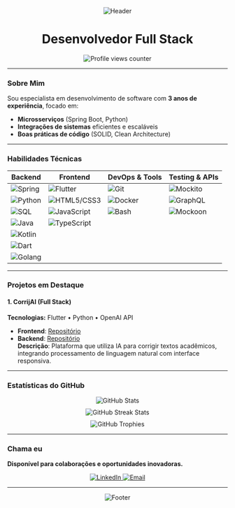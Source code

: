 <div align="center">
  <img src="https://capsule-render.vercel.app/api?type=waving&color=0:1D2671,100:C33764&height=200&section=header&text=Gustavo%20Coutinho&fontSize=50&fontColor=FFFFFF&fontAlignY=35&animation=fadeIn" alt="Header"/>
</div>

<h1 align="center"> Desenvolvedor Full Stack </h1>

<div align="center">
  <img src="https://komarev.com/ghpvc/?username=Gustavo-Souza-Coutinho&label=PROFILE+VIEWS&color=F7B801&style=for-the-badge" alt="Profile views counter"/>
</div>

---

###  Sobre Mim  
Sou especialista em desenvolvimento de software com **3 anos de experiência**, focado em:  
- **Microsserviços** (Spring Boot, Python)  
- **Integrações de sistemas** eficientes e escaláveis  
- **Boas práticas de código** (SOLID, Clean Architecture)  

---

### Habilidades Técnicas  

<div align="center">

| **Backend** | **Frontend** | **DevOps & Tools** | **Testing & APIs** |
|-------------|--------------|---------------------|---------------------|
| ![Spring](https://img.shields.io/badge/Spring-6DB33F?style=flat&logo=spring&logoColor=white) | ![Flutter](https://img.shields.io/badge/Flutter-02569B?style=flat&logo=flutter&logoColor=white) | ![Git](https://img.shields.io/badge/Git-F05032?style=flat&logo=git&logoColor=white) | ![Mockito](https://img.shields.io/badge/Mockito-FFCA28?style=flat&logo=java&logoColor=white) |
| ![Python](https://img.shields.io/badge/Python-3776AB?style=flat&logo=python&logoColor=white) | ![HTML5/CSS3](https://img.shields.io/badge/HTML5%2FCSS3-E34F26?style=flat&logo=html5&logoColor=white) | ![Docker](https://img.shields.io/badge/Docker-2496ED?style=flat&logo=docker&logoColor=white) | ![GraphQL](https://img.shields.io/badge/GraphQL-E10098?style=flat&logo=graphql&logoColor=white) |
| ![SQL](https://img.shields.io/badge/SQL-4479A1?style=flat&logo=postgresql&logoColor=white) | ![JavaScript](https://img.shields.io/badge/JavaScript-F7DF1E?style=flat&logo=javascript&logoColor=black) | ![Bash](https://img.shields.io/badge/Shell_Script-4EAA25?style=flat&logo=gnu-bash&logoColor=white) | ![Mockoon](https://img.shields.io/badge/Mockoon-FF5722?style=flat&logo=mockoon&logoColor=white) |
| ![Java](https://img.shields.io/badge/Java-007396?style=flat&logo=java&logoColor=white) | ![TypeScript](https://img.shields.io/badge/TypeScript-3178C6?style=flat&logo=typescript&logoColor=white) | | |
| ![Kotlin](https://img.shields.io/badge/Kotlin-0095D5?style=flat&logo=kotlin&logoColor=white) | | | |
| ![Dart](https://img.shields.io/badge/Dart-0175C2?style=flat&logo=dart&logoColor=white) | | | |
| ![Golang](https://img.shields.io/badge/Go-00ADD8?style=flat&logo=go&logoColor=white) | | | |

</div>

---

###  Projetos em Destaque  

#### 1. **CorrijAI** (Full Stack)  
**Tecnologias:** Flutter • Python • OpenAI API  
- **Frontend**: [Repositório](https://github.com/Gustavo-Souza-Coutinho/CorrijAI-frontend)  
- **Backend**: [Repositório](https://github.com/Gustavo-Souza-Coutinho/CorrijAI-backend)  
**Descrição**: Plataforma que utiliza IA para corrigir textos acadêmicos, integrando processamento de linguagem natural com interface responsiva.  

---

###  Estatísticas do GitHub  

<div align="center">
  <img src="https://github-readme-stats.vercel.app/api?username=Gustavo-Souza-Coutinho&show_icons=true&theme=radical&hide_title=true" alt="GitHub Stats" style="margin-bottom: 10px;"/>
  <br/>
  <img src="https://github-readme-streak-stats.herokuapp.com/?user=Gustavo-Souza-Coutinho&theme=radical" alt="GitHub Streak Stats" style="margin-bottom: 10px;"/>
  <br/>
  <img src="https://github-profile-trophy.vercel.app/?username=Gustavo-Souza-Coutinho&theme=onedark&margin-w=15" alt="GitHub Trophies"/>
</div>

---

###  Chama eu  
**Disponível para colaborações e oportunidades inovadoras.**  

<div align="center">
  <a href="https://www.linkedin.com/in/gustavo-coutinho-35b7b8239/" target="_blank">
    <img src="https://img.shields.io/badge/LinkedIn-0077B5?style=for-the-badge&logo=linkedin&logoColor=white" alt="LinkedIn"/>
  </a>
  <a href="mailto:gustavo.couty@hotmail.com" target="_blank">
    <img src="https://img.shields.io/badge/Email-D14836?style=for-the-badge&logo=gmail&logoColor=white" alt="Email"/>
  </a>
</div>

---

<div align="center">
  <img src="https://capsule-render.vercel.app/api?type=waving&color=0:C33764,100:1D2671&height=100&section=footer&animation=fadeIn" alt="Footer"/>
</div>
